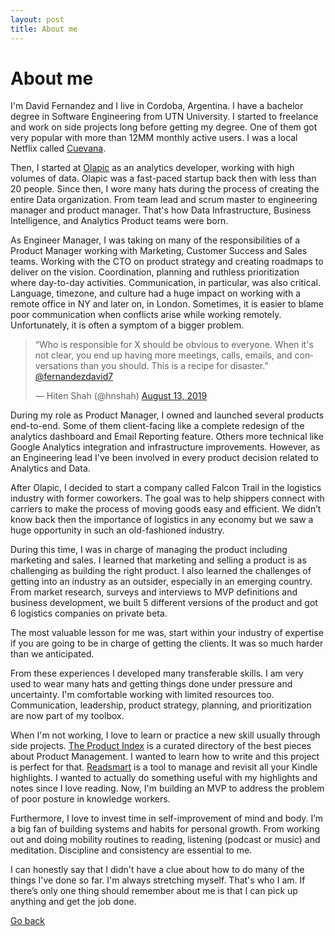 ```yaml
---
layout: post
title: About me
---
```


# About me

I'm David Fernandez and I live in Cordoba, Argentina. I have a bachelor degree in Software Engineering from UTN University. I started to freelance and work on side projects long before getting my degree. One of them got very popular with more than 12MM monthly active users. I was a local Netflix called [Cuevana](https://es.wikipedia.org/wiki/Cuevana).

Then, I started at [Olapic](https://www.olapic.com) as an analytics developer, working with high volumes of data. Olapic was a fast-paced startup back then with less than 20 people. Since then, I wore many hats during the process of creating the entire Data organization. From team lead and scrum master to engineering manager and product manager. That's how Data Infrastructure, Business Intelligence, and Analytics Product teams were born.

As Engineer Manager, I was taking on many of the responsibilities of a Product Manager working with Marketing, Customer Success and Sales teams. Working with the CTO on product strategy and creating roadmaps to deliver on the vision. Coordination, planning and ruthless prioritization where day-to-day activities. Communication, in particular, was also critical. Language, timezone, and culture had a huge impact on working with a remote office in NY and later on, in London. Sometimes, it is easier to blame poor communication when conflicts arise while working remotely. Unfortunately, it is often a symptom of a bigger problem.

<div class="center">
	<blockquote class="twitter-tweet"><p lang="en" dir="ltr">“Who is responsible for X should be obvious to everyone. When it&#39;s not clear, you end up having more meetings, calls, emails, and conversations than you should. This is a recipe for disaster.” <a href="https://twitter.com/fernandezdavid7?ref_src=twsrc%5Etfw">@fernandezdavid7</a></p>&mdash; Hiten Shah (@hnshah) <a href="https://twitter.com/hnshah/status/1161358574125113344?ref_src=twsrc%5Etfw">August 13, 2019</a></blockquote> <script async src="https://platform.twitter.com/widgets.js" charset="utf-8"></script>
</div>

During my role as Product Manager, I owned and launched several products end-to-end. Some of them client-facing like a complete redesign of the analytics dashboard and Email Reporting feature. Others more technical like Google Analytics integration and infrastructure improvements. However, as an Engineering lead I've been involved in every product decision related to Analytics and Data.

After Olapic, I decided to start a company called Falcon Trail in the logistics industry with former coworkers. The goal was to help shippers connect with carriers to make the process of moving goods easy and efficient. We didn’t know back then the importance of logistics in any economy but we saw a huge opportunity in such an old-fashioned industry.

During this time, I was in charge of managing the product including marketing and sales. I learned that marketing and selling a product is as challenging as building the right product. I also learned the challenges of getting into an industry as an outsider, especially in an emerging country. From market research, surveys and interviews to MVP definitions and business development, we built 5 different versions of the product and got 6 logistics companies on private beta.

The most valuable lesson for me was, start within your industry of expertise if you are going to be in charge of getting the clients. It was so much harder than we anticipated. 

From these experiences I developed many transferable skills. I am very used to wear many hats and getting things done under pressure and uncertainty. I'm comfortable working with limited resources too. Communication, leadership, product strategy, planning, and prioritization are now part of my toolbox.

When I'm not working, I love to learn or practice a new skill usually through side projects. [The Product Index](https://theproductindex.com) is a curated directory of the best pieces about Product Management. I wanted to learn how to write and this project is perfect for that. [Readsmart](https://readsmart.co) is a tool to manage and revisit all your Kindle highlights. I wanted to actually do something useful with my highlights and notes since I love reading. Now, I'm building an MVP to address the problem of poor posture in knowledge workers.

Furthermore, I love to invest time in self-improvement of mind and body. I’m a big fan of building systems and habits for personal growth. From working out and doing mobility routines to reading, listening (podcast or music) and meditation. Discipline and consistency are essential to me.

I can honestly say that I didn't have a clue about how to do many of the things I've done so far. I'm always stretching myself. That's who I am. If there’s only one thing should remember about me is that I can pick up anything and get the job done.

[Go back](./)